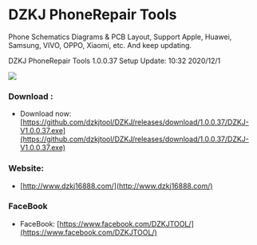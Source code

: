 # DZKJ PhoneRepair Tools
Phone Schematics Diagrams & PCB Layout, 
Support Apple, Huawei, Samsung, VIVO, OPPO, Xiaomi, etc. And keep updating.

DZKJ PhoneRepair Tools 1.0.0.37 Setup  Update: 10:32 2020/12/1

![](https://ae03.alicdn.com/kf/H46c29b788e224804a0130d754e4a1d73T.jpg)



### Download :

* Download now: [https://github.com/dzkjtool/DZKJ/releases/download/1.0.0.37/DZKJ-V1.0.0.37.exe](https://github.com/dzkjtool/DZKJ/releases/download/1.0.0.37/DZKJ-V1.0.0.37.exe)

### Website:

*  [http://www.dzkj16888.com/](http://www.dzkj16888.com/)


### FaceBook

* FaceBook: [https://www.facebook.com/DZKJTOOL/](https://www.facebook.com/DZKJTOOL/)


